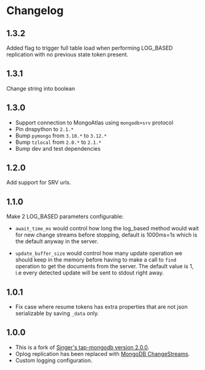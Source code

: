 # Changelog

## 1.3.2
Added flag to trigger full table load when performing LOG_BASED replication with no previous state token present.

## 1.3.1
Change string into boolean

## 1.3.0
   * Support connection to MongoAtlas using `mongodb+srv` protocol
   * Pin dnspython to `2.1.*`
   * Bump `pymongo` from `3.10.*` to `3.12.*`
   * Bump `tzlocal` from `2.0.*` to `2.1.*`
   * Bump dev and test dependencies


## 1.2.0
Add support for SRV urls.

## 1.1.0

Make 2 LOG_BASED parameters configurable:

* `await_time_ms` would control how long the log_based method would wait for new change streams before stopping, default is 1000ms=1s which is the default anyway in the server.

* `update_buffer_size` would control how many update operation we should keep in the memory before having to make a call to `find` operation to get the documents from the server. The default value is 1, i.e every detected update will be sent to stdout right away.

## 1.0.1
   * Fix case where resume tokens has extra properties that are not json serializable by saving `_data` only.

## 1.0.0
   * This is a fork of [Singer's tap-mongodb version 2.0.0](https://github.com/singer-io/tap-mongodb).
   * Oplog replication has been replaced with [MongoDB ChangeStreams](https://docs.mongodb.com/manual/changeStreams/).
   * Custom logging configuration.
